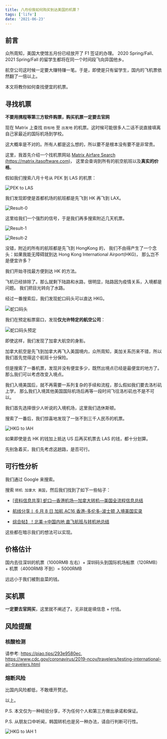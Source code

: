 ```yaml
---
title: 八月份我如何购买到达美国的机票？
tags: ['life']
date: '2021-06-23'
---
```


## 前言

众所周知，美国大使馆五月份已经放开了 F1 签证的办理。
2020 Spring/Fall、2021 Spring/Fall 的留学生都将在同一个时间段飞向异国他乡。

航空公司这时候一定要大赚特赚一笔。于是，即使是只有留学生，国内的飞机票依然翻了一倍以上。

本文将教你如何查找便宜的机票。

## 寻找机票

**不要用携程等第三方软件购票，购买机票一定要去官网**

现在 Matrix 上查找 `目标地` 至 `出发地` 的机票。这时候可能很多人二话不说直接填离自己家最近的国际机场到学校。

这大概率是不对的。所有人都是这么想的，所以要不是根本没有要不是非常贵。

这里，我首先介绍一个找机票网站
[Matrix Airfare Search (https://matrix.itasoftware.com)](https://matrix.itasoftware.com)，
这里会查询到所有的航空航班以及**真实的价格**。

假如我们搜索八月十号从 PEK 到 LAS 的机票：

![PEK to LAS](/static/images/blog/fly/matrix-pek-to-las.png)

我们发现即使是首都机场的航班都是先飞到 HK 再飞到 LAX。

![Result-0](/static/images/blog/fly/pek-to-las.png)

这里给我们一个强烈的信号，于是我们再多搜索附近几天机票。

![Result-1](/static/images/blog/fly/pek-to-las-1.png)

![Result-2](/static/images/blog/fly/pek-to-las-2.png)

没错，附近的所有的航班都是先飞到 HongKong 的，
我们不由得产生了一个念头：如果我能无障碍就到达 Hong Kong International Airport(HKG)，
那么岂不是便宜许多？

我们开始寻找最方便到达 HK 的方法。

飞机已经排除了。那么就剩下陆路和水路，很明显，陆路因为疫情关系，入境都是问题。
我们把目光转向了水路。

经过一番搜索后，我们发现蛇口码头可以直达 HKG。

![蛇口码头](/static/images/blog/fly/cmskchp.png)

我们在预定船票窗口，发现**仅允许特定的航空公司**：

![蛇口码头预定](/static/images/blog/fly/order-cmskchp.png)

即使这样，我们发现了加拿大航空的身影。

加拿大航空是先飞到加拿大再飞入美国境内，众所周知，美加关系历来不错，所以我们首先觉得这个航班十分保险。

但是搜索了一番机票，发现并没有便宜多少，既然出境点已经是最便宜的地方了。
那么我们可以考虑改变入境点。

我们入境美国后，就不再需要一系列复杂的手续和流程，那么假如我们要去洛杉矶上学，
那么我们入境其他美国国际机场后再等一段时间飞往洛杉矶也不是不可以。

我们首先选择很少人听说的入境机场，这里我们选休斯顿。

搜索了一番后，我们惊喜地发现了一张不到三千人民币的机票。

![HKG to IAH](/static/images/blog/fly/hkg-to-iah.png)

如果即使是去 HK 的钱加上抵达 US 后再买机票去 LAS 的钱，都十分划算。

先别急着买，我们先考虑这趟路，是否可行。

## 可行性分析

我们通过 Google 来搜索。

搜索 `转机 加拿大 美国`，然后我们找到了如下一些帖子：

- [[资料信息共享] 蛇口—香港机场—加拿大转机—美国全流程信息总结](https://www.1point3acres.com/bbs/thread-765659-1-1.html)

- [航线分享丨 6 月 8 日 加航 AC16 香港-多伦多-波士顿 入境美国实录](https://mp.weixin.qq.com/s/NWsSKcSn9QF4mygAvWMh9Q)

- [综合帖】！北美->中国内地 直飞航班与转机地总结](https://piao.tips/flying_china_20200313/)

这些都在暗示我们的想法可以实现。

## 价格估计

国内去往深圳的机票（1000RMB 左右）+ 深圳码头到国际机场船票（120RMB）+
机票（4000RMB 不到）= 5000RMB

远远小于我们被割韭菜的钱。

## 买机票

**一定要去官网买**，这里就不阐述了。无非就是填信息 + 付钱。

## 风险提醒

### 核酸检测

请参考:
<https://piao.tips/293e9580ec>,
<https://www.cdc.gov/coronavirus/2019-ncov/travelers/testing-international-air-travelers.html>

### 熔断风险

比国内风险都低，不敢缠开赘述。

以上。

P.S. 本文仅为一种经验分享，不为任何个人和第三方做出承诺和保证。

P.S. 从朋友口中听闻，韩国转机也是另一种办法，请自行判断可行性。

![HKG to IAH 1](/static/images/blog/fly/hkg-to-iah-1.png)
